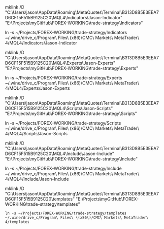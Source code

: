 mklink /D "C:\Users\jason\AppData\Roaming\MetaQuotes\Terminal\B313D8B5E3EEA7D6CF15F515B9125C20\MQL4\Indicators\Jason-Indicator" "E:\Projects\myGitHub\FOREX-WORKING\trade-strategy\Indicators"

ln -s ~/Projects/FOREX-WORKING/trade-strategy/Indicators ~/.wine/drive_c/Program\ Files\ \(x86\)/CMC\ Markets\ MetaTrader\ 4/MQL4/Indicators/Jason-Indicator


 
 mklink /D "C:\Users\jason\AppData\Roaming\MetaQuotes\Terminal\B313D8B5E3EEA7D6CF15F515B9125C20\MQL4\Experts\Jason-Experts" "E:\Projects\myGitHub\FOREX-WORKING\trade-strategy\Experts"

ln -s ~/Projects/FOREX-WORKING/trade-strategy/Experts ~/.wine/drive_c/Program\ Files\ \(x86\)/CMC\ Markets\ MetaTrader\ 4/MQL4/Experts/Jason-Experts

  mklink /D "C:\Users\jason\AppData\Roaming\MetaQuotes\Terminal\B313D8B5E3EEA7D6CF15F515B9125C20\MQL4\Scripts\Jason-Scripts" "E:\Projects\myGitHub\FOREX-WORKING\trade-strategy\Scripts"

ln -s ~/Projects/FOREX-WORKING/trade-strategy/Scripts ~/.wine/drive_c/Program\ Files\ \(x86\)/CMC\ Markets\ MetaTrader\ 4/MQL4/Scripts/Jason-Scripts



 mklink /D "C:\Users\jason\AppData\Roaming\MetaQuotes\Terminal\B313D8B5E3EEA7D6CF15F515B9125C20\MQL4\Include\Jason-Include" "E:\Projects\myGitHub\FOREX-WORKING\trade-strategy\Include"

 
ln -s ~/Projects/FOREX-WORKING/trade-strategy/Include ~/.wine/drive_c/Program\ Files\ \(x86\)/CMC\ Markets\ MetaTrader\ 4/MQL4/Include/Jason-Include

   mklink /D "C:\Users\jason\AppData\Roaming\MetaQuotes\Terminal\B313D8B5E3EEA7D6CF15F515B9125C20\templates" "E:\Projects\myGitHub\FOREX-WORKING\trade-strategy\templates"

    ln -s ~/Projects/FOREX-WORKING/trade-strategy/templates ~/.wine/drive_c/Program\ Files\ \(x86\)/CMC\ Markets\ MetaTrader\ 4/templates